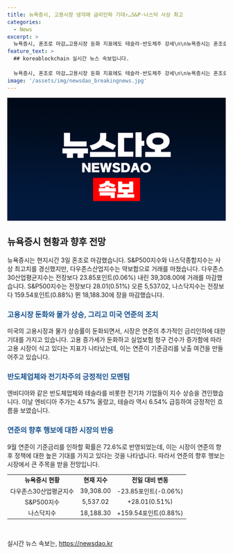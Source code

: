 ```yaml
---
title: 뉴욕증시, 고용시장 냉각에 금리인하 기대↑…S&P·나스닥 사상 최고
categories:
  - News
excerpt: >
  뉴욕증시, 혼조로 마감…고용시장 둔화 지표에도 테슬라·반도체주 강세\n\n뉴욕증시는 혼조로 마감하며, 연준 9월 금리인하 기대가 70%에 달하는 가운데 반도체주와 테슬라 주가가 상승했습니다. 미국 고용시장의 둔화 지표로 미국의 연준이 기준금리를 인하할 가능성이 확대됐으며, 이에 기술주 위주로 투자 심리가 높아지고 있습니다. 또한, 엔비디아를 필두로 한 반도체주와 테슬라의 급등세가 계속되면서, 투자사들이 테슬라 목표 주가를 상향 조정하고 있는 가운데 지지는 있지만 몇몇은 중립적인 입장을 유지하는 것으로 나타났습니다.
feature_text: >
  ## koreablockchain 실시간 뉴스 속보입니다.

  뉴욕증시, 혼조로 마감…고용시장 둔화 지표에도 테슬라·반도체주 강세\n\n뉴욕증시는 혼조로 마감하며, 연준 9월 금리인하 기대가 70%에 달하는 가운데 반도체주와 테슬라 주가가 상승했습니다. 미국 고용시장의 둔화 지표로 미국의 연준이 기준금리를 인하할 가능성이 확대됐으며, 이에 기술주 위주로 투자 심리가 높아지고 있습니다. 또한, 엔비디아를 필두로 한 반도체주와 테슬라의 급등세가 계속되면서, 투자사들이 테슬라 목표 주가를 상향 조정하고 있는 가운데 지지는 있지만 몇몇은 중립적인 입장을 유지하는 것으로 나타났습니다.
image: '/assets/img/newsdao_breakingnews.jpg'
---
```


<p><img src="/assets/img/newsdao_breakingnews.jpg" alt="koreablockchain 속보" /></p>

<h2 data-ke-size="size26">뉴욕증시 현황과 향후 전망</h2>

<p data-ke-size="size16">뉴욕증시는 현지시간 3일 혼조로 마감했습니다. S&P500지수와 나스닥종합지수는 사상 최고치를 경신했지만, 다우존스산업지수는 약보합으로 거래를 마쳤습니다. 다우존스30산업평균지수는 전장보다 23.85포인트(0.06%) 내린 39,308.00에 거래를 마감했습니다. S&P500지수는 전장보다 28.01(0.51%) 오른 5,537.02, 나스닥지수는 전장보다 159.54포인트(0.88%) 뛴 18,188.30에 장을 마감했습니다.</p>

<h3><b><span style="color: #1a5490;">고용시장 둔화와 물가 상승, 그리고 미국 연준의 조치</span></b></h3>

<p data-ke-size="size16">미국의 고용시장과 물가 상승률이 둔화되면서, 시장은 연준의 추가적인 금리인하에 대한 기대를 가지고 있습니다. 고용 증가세가 둔화하고 실업보험 청구 건수가 증가함에 따라 고용 시장이 식고 있다는 지표가 나타났는데, 이는 연준이 기준금리를 낮출 여건을 만들어주고 있습니다.</p>

<h3><b><span style="color: #1a5490;">반도체업체와 전기차주의 긍정적인 모멘텀</span></b></h3>

<p data-ke-size="size16">엔비디아와 같은 반도체업체와 테슬라를 비롯한 전기차 기업들이 지수 상승을 견인했습니다. 이날 엔비디아 주가는 4.57% 올랐고, 테슬라 역시 6.54% 급등하여 긍정적인 흐름을 보였습니다.</p>

<h3><b><span style="color: #1a5490;">연준의 향후 행보에 대한 시장의 반응</span></b></h3>

<p data-ke-size="size16">9월 연준이 기준금리를 인하할 확률은 72.6%로 반영되었는데, 이는 시장이 연준의 향후 정책에 대한 높은 기대를 가지고 있다는 것을 나타냅니다. 따라서 연준의 향후 행보는 시장에서 큰 주목을 받을 전망입니다.</p>

<table>
    <tbody>
        <tr>
            <td style="text-align: center; height: 17px;"><b>뉴욕증시 현황</b></td>
            <td style="text-align: center; height: 17px;"><b>현재 지수</b></td>
            <td style="text-align: center; height: 17px;"><b>전일 대비 변동</b></td>
        </tr>
        <tr>
            <td style="text-align: center; height: 17px;">다우존스30산업평균지수</td>
            <td style="text-align: center; height: 17px;">39,308.00</td>
            <td style="text-align: center; height: 17px;">-23.85포인트(-0.06%)</td>
        </tr>
        <tr>
            <td style="text-align: center; height: 17px;">S&P500지수</td>
            <td style="text-align: center; height: 17px;">5,537.02</td>
            <td style="text-align: center; height: 17px;">+28.01(0.51%)</td>
        </tr>
        <tr>
            <td style="text-align: center; height: 17px;">나스닥지수</td>
            <td style="text-align: center; height: 17px;">18,188.30</td>
            <td style="text-align: center; height: 17px;">+159.54포인트(0.88%)</td>
        </tr>
    </tbody>
</table>

<p data-ke-size="size16">&nbsp;</p>
실시간 뉴스 속보는, <a href="https://newsdao.kr" rel="dofollow">https://newsdao.kr</a>


